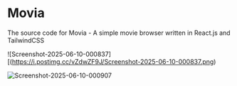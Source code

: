 # Movia
The source code for Movia - A simple movie browser written in React.js and TailwindCSS

![Screenshot-2025-06-10-000837][(https://i.postimg.cc/vZdwZF9J/Screenshot-2025-06-10-000837.png)

![Screenshot-2025-06-10-000907](https://i.ibb.co/7d0mx1Sq/Screenshot-2025-06-10-000907.png)
